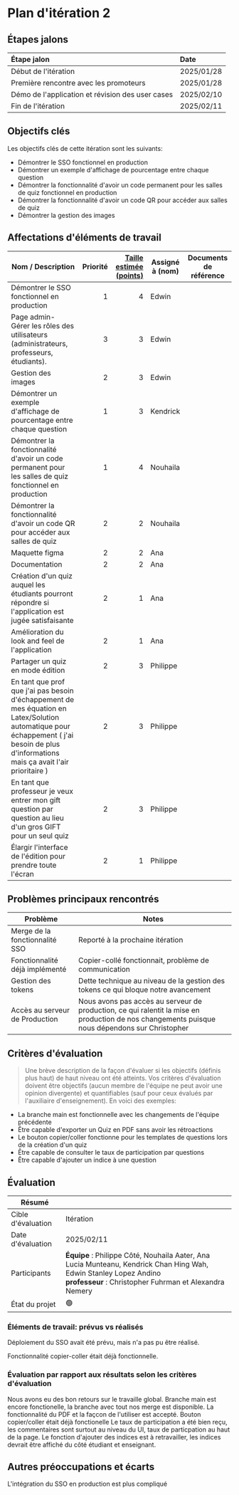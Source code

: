 # Plan d'itération 2

## Étapes jalons

| Étape jalon                                       | Date       |
| :------------------------------------------------ | :--------- |
| Début de l'itération                              | 2025/01/28 |
| Première rencontre avec les promoteurs            | 2025/01/28 |
| Démo de l'application et révision des user cases  | 2025/02/10 |
| Fin de l'itération                                | 2025/02/11 |

## Objectifs clés

Les objectifs clés de cette itération sont les suivants:

-   Démontrer le SSO fonctionnel en production
-   Démontrer un exemple d'affichage de pourcentage entre chaque question
-   Démontrer la fonctionnalité d'avoir un code permanent pour les salles de quiz fonctionnel en production 
-   Démontrer la fonctionnalité d'avoir un code QR pour accéder aux salles de quiz
-   Démontrer la gestion des images



## Affectations d'éléments de travail

| Nom / Description              | Priorité | [Taille estimée (points)](#commentEstimer 'Comment estimer?') | Assigné à (nom) | Documents de référence                                                                          |
| ------------------------------ | -------: | ------------------------------------------------------------: | --------------- | ----------------------------------------------------------------------------------------------- |
|  Démontrer le SSO fonctionnel en production |        1 |                                                             4 | Edwin            ||
|  Page admin- Gérer les rôles des utilisateurs (administrateurs, professeurs, étudiants).  |        3 |                                                             3 | Edwin            ||
| Gestion des images         |   2|                                      3| Edwin         |   
| Démontrer un exemple d'affichage de pourcentage entre chaque question |  1|                                                        3 | Kendrick            ||
| Démontrer la fonctionnalité d'avoir un code permanent pour les salles de quiz fonctionnel en production |  1|                                                        4 | Nouhaila            ||
| Démontrer la fonctionnalité d'avoir un code QR pour accéder aux salles de quiz |   2|                                      2| Nouhaila         |                                                 |
| Maquette figma  |  2|                                                        2 | Ana            ||
| Documentation|  2|                                                        2 | Ana            ||
| Création d'un quiz auquel les étudiants pourront répondre si l'application est jugée satisfaisante|  2|                                                        1 | Ana            ||
| Amélioration du look and feel de l'application|  2|                                                        1 | Ana            ||
| Partager un quiz en mode édition|  2|                                                        3 | Philippe            ||
| En tant que prof que j'ai pas besoin d'échappement de mes équation en Latex/Solution automatique pour échappement ( j'ai besoin de plus d'informations mais ça avait l'air prioritaire )|  2|                                                        3 | Philippe            ||
| En tant que professeur je veux entrer mon gift question par question au lieu d'un gros GIFT pour un seul quiz|  2|                                                        3 | Philippe            ||
| Élargir l'interface de l'édition pour prendre toute l'écran|  2|                                                        1 | Philippe            ||
## Problèmes principaux rencontrés

| Problème                                                                                                                               | Notes                                                                                                                                                                                                                                         |
| -------------------------------------------------------------------------------------------------------------------------------------- | --------------------------------------------------------------------------------------------------------------------------------------------------------------------------------------------------------------------------------------------- |
| Merge de la fonctionnalité SSO |  Reporté à la prochaine itération       
| Fonctionnalité déjà implémenté |  Copier-collé fonctionnait, problème de communication   
| Gestion des tokens |  Dette technique au niveau de la gestion des tokens ce qui bloque notre avancement   
| Accès au serveur de Production |  Nous avons pas accès au serveur de production, ce qui ralentit la mise en production de nos changements puisque nous dépendons sur Christopher                                      

## Critères d'évaluation

> Une brève description de la façon d'évaluer si les objectifs (définis plus haut) de haut niveau ont été atteints.
> Vos critères d'évaluation doivent être objectifs (aucun membre de l'équipe ne peut avoir une opinion divergente) et quantifiables (sauf pour ceux évalués par l'auxiliaire d'enseignement). En voici des exemples:

-   La branche main est fonctionnelle avec les changements de l'équipe précédente
-   Être capable d'exporter un Quiz en PDF sans avoir les rétroactions
-   Le bouton copier/coller fonctionne pour les templates de questions lors de la création d'un quiz
-   Être capable de consulter le taux de participation par questions 
- Être capable d'ajouter un indice à une question

## Évaluation

| Résumé             |                                                                                                                                    |
| ------------------ | ---------------------------------------------------------------------------------------------------------------------------------- |
| Cible d'évaluation | Itération                                                                                                                          |
| Date d'évaluation  | 2025/02/11                                                                                                                        |
| Participants       | **Équipe** : Philippe Côté, Nouhaila Aater, Ana Lucia Munteanu, Kendrick Chan Hing Wah, Edwin Stanley Lopez Andino <br> **professeur** : Christopher Fuhrman et Alexandra Nemery |
| État du projet     | 🟢                                                                                                                                 |

### Éléments de travail: prévus vs réalisés

Déploiement du SSO avait été prévu, mais n'a pas pu être réalisé.

Fonctionnalité copier-coller était déjà fonctionnelle.



### Évaluation par rapport aux résultats selon les critères d'évaluation

Nous avons eu des bon retours sur le travaille global.
Branche main est encore fonctionelle, la branche avec tout nos merge est disponible.
La fonctionnalité du PDF et la façcon de l'utiliser est accepté.
Bouton copier/coller était déjà fonctionelle
Le taux de participation a été bien reçu, les commentaires sont surtout au niveau du UI, taux de particpation au haut de la page.
Le fonction d'ajouter des indices est à retravailler, les indices devrait être affiché du côté étudiant et enseignant.


## Autres préoccupations et écarts

L'intégration du SSO en production est plus compliqué
